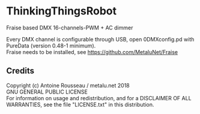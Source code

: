 # ThinkingThingsRobot

Fraise based DMX 16-channels-PWM + AC dimmer


Every DMX channel is configurable through USB, open 0DMXconfig.pd with PureData (version 0.48-1 minimum).  
Fraise needs to be installed, see https://github.com/MetaluNet/Fraise

## Credits

Copyright (c) Antoine Rousseau / metalu.net 2018  
GNU GENERAL PUBLIC LICENSE  
For information on usage and redistribution, and for a DISCLAIMER OF ALL WARRANTIES, see the file "LICENSE.txt" in this distribution.
